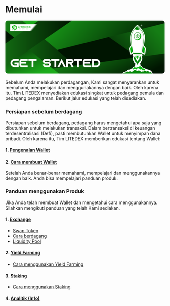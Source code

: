 # Memulai

![](../.gitbook/assets/14.-get-started%20%282%29.svg)

Sebelum Anda melakukan perdagangan, Kami sangat menyarankan untuk memahami, mempelajari dan menggunakannya dengan baik. Oleh karena itu, Tim LITEDEX menyediakan edukasi singkat untuk pedagang pemula dan pedagang pengalaman. Berikut jalur edukasi yang telah disediakan.‌

### Persiapan sebelum berdagang <a id="persiapan-sebelum-berdagang"></a>

Persiapan sebelum berdagang, pedagang harus mengetahui apa saja yang dibutuhkan untuk melakukan transaksi. Dalam bertransaksi di keuangan terdesentralisasi \(Defi\), pasti membutuhkan Wallet untuk menyimpan dana pribadi. Oleh karena itu, Tim LITEDEX memberikan edukasi tentang Wallet:‌

#### 1. [Pengenalan Wallet](pengenalan-wallet.md)​ <a id="1-pengenalan-wallet"></a>

#### 2. [Cara membuat Wallet](cara-membuat-wallet.md) <a id="2-cara-membuat-wallet"></a>

Setelah Anda benar-benar memahami, mempelajari dan menggunakannya dengan baik. Anda bisa mempelajari panduan produk.‌

### Panduan menggunakan Produk <a id="panduan-menggunakan-produk"></a>

Jika Anda telah membuat Wallet dan mengetahui cara menggunakannya. Silahkan mengikuti panduan yang telah Kami sediakan.‌

#### 1. [Exchange](../panduan-produk/exchange/)​ <a id="1-exchange"></a>

* ​[Swap Token](../panduan-produk/exchange/swap-token.md)​
* ​[Cara berdagang](../panduan-produk/exchange/cara-berdagang.md)​
* ​[Liquidity Pool](../panduan-produk/exchange/liquidity-pool.md)​

#### 2. [Yield Farming](../panduan-produk/yield-farming/)​ <a id="2-yield-farming"></a>

* ​[Cara menggunakan Yield Farming](../panduan-produk/yield-farming/cara-menggunakan-yield-farming.md)​

#### 3. [Staking](../panduan-produk/staking/)​ <a id="3-staking"></a>

* ​[Cara menggunakan Staking](../panduan-produk/staking/cara-menggunakan-staking.md)​

#### 4. [Analitik \(Info\)](https://app.gitbook.com/@litedex-1/s/litedex-documentation/v/bahasa-indonesia/panduan-produk/analitik-info)​ <a id="4-analitik-info"></a>

